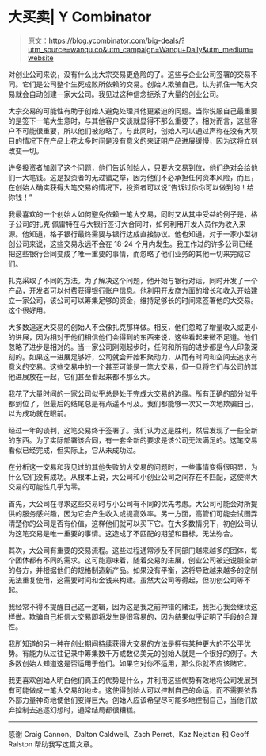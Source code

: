 # 大买卖| Y Combinator

> 原文：<https://blog.ycombinator.com/big-deals/?utm_source=wanqu.co&utm_campaign=Wanqu+Daily&utm_medium=website>

对创业公司来说，没有什么比大宗交易更危险的了。这些与企业公司签署的交易不同。它们是公司整个生死成败所依赖的交易。创始人欺骗自己，认为抓住一笔大交易就会自动创建一家大公司。我见过这种信念扼杀了大量的创业公司。

大宗交易的可能性有助于创始人避免处理其他更紧迫的问题。当你说服自己最重要的是签下一笔大生意时，与其他客户交谈就显得不那么重要了。相对而言，这些客户不可能很重要，所以他们被忽略了。与此同时，创始人可以通过声称在没有大项目的情况下在产品上花太多时间是没有意义的来证明产品进展缓慢，因为这将立刻改变一切。

许多投资者加剧了这个问题，他们告诉创始人，只要大交易到位，他们绝对会给他们一大笔钱。这是投资者的无过错之举，因为他们不必承担任何资本风险，而且，在创始人确实获得大笔交易的情况下，投资者可以说“告诉过你你可以做到的！给你钱！”

我最喜欢的一个创始人如何避免依赖一笔大交易，同时又从其中受益的例子是，格子公司的扎克·佩雷特在与大银行签订大合同时，如何利用开发人员作为收入来源。他知道，格子银行最终需要与银行达成直接协议。他也知道，对于一家小型初创公司来说，这些交易永远不会在 18-24 个月内发生。我工作过的许多公司已经把这些银行合同变成了唯一重要的事情，而忽略了他们业务的其他一切来完成它们。

扎克采取了不同的方法。为了解决这个问题，他开始与银行对话，同时开发了一个产品，开发者可以付费获得银行账户信息。他利用开发商方面的增长和收入开始建立一家公司，该公司可以筹集足够的资金，维持足够长的时间来签署他的大交易。这个很好用。

大多数追逐大交易的创始人不会像扎克那样做。相反，他们忽略了增量收入或更小的进展，因为相对于他们相信他们会得到的东西来说，这些看起来微不足道。他们忽略了进步是相对的。当一家公司刚刚起步时，任何和所有的进步都是令人印象深刻的。如果这一进展足够好，公司就会开始积聚动力，从而有时间和空间去追求有意义的交易。这些交易中的一个甚至可能是一笔大交易，但一旦将它们与公司的其他进展放在一起，它们甚至看起来都不那么大。

我花了大量时间的一家公司似乎总是处于完成大交易的边缘。所有正确的部分似乎都到位了，但最后的结尾总是有点遥不可及。我们都能够一次又一次地欺骗自己，以为成功就在眼前。

经过一年的谈判，这笔交易终于签署了。我们认为这是胜利，然后发现了一些全新的东西。为了实际部署该合同，有一套全新的要求是该公司无法满足的。这笔交易看似已经完成，但实际上，它从未成功过。

在分析这一交易和我见过的其他失败的大交易的问题时，一些事情变得很明显，为什么它们没有成功。从根本上说，大公司和小创业公司之间存在不匹配，这使得大交易的可能性几乎为零。

首先，大公司在寻求这些交易时与小公司有不同的优先考虑。大公司可能会对所提供的服务感兴趣，因为它会产生收入或提高效率。另一方面，高管们可能会试图弄清楚你的公司是否有价值，这样他们就可以买下它。在大多数情况下，初创公司认为这笔交易是唯一重要的事情。这造成了不匹配的期望和目标，无法弥合。

其次，大公司有重要的交易流程。这些过程通常涉及不同部门越来越多的团体，每个团体都有不同的需求。这可能意味着，随着交易的进展，创业公司被迫说服全新的各方，并根据他们的规格制造新产品。如果没有平衡，这将导致越来越多的定制无法重复使用，这需要时间和金钱来构建。虽然大公司等得起，但初创公司等不起。

我经常不得不提醒自己这一逻辑，因为这是我之前押错的赌注，我担心我会继续这样做。欺骗自己相信大交易即将发生是很容易的，因为结果似乎证明了手段的合理性。

我所知道的另一种在创业期间持续获得大交易的方法是拥有某种更大的不公平优势。有能力从过往记录中筹集数千万或数亿美元的创始人就是一个很好的例子。大多数创始人知道这是否适用于他们。如果它对你不适用，那么你就不应该赌它。

我更喜欢创始人明白他们真正的优势是什么，并利用这些优势有效地将公司发展到有可能做成一笔大交易的地步。这使得创始人可以控制自己的命运，而不需要依靠外部力量神奇地使他们变得巨大。创始人应该希望尽可能多地控制自己，当他们放弃控制去追逐幻想时，通常结局都很糟糕。

* * *

感谢 Craig Cannon、Dalton Caldwell、Zach Perret、Kaz Nejatian 和 Geoff Ralston 帮助我写这篇文章。